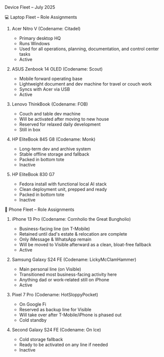 
Device Fleet – July 2025

💻 Laptop Fleet – Role Assignments

1. Acer Nitro V (Codename: Citadel)
   - Primary desktop HQ
   - Runs Windows
   - Used for all operations, planning, documentation, and control center tasks
   - Active

2. ASUS Zenbook 14 OLED (Codename: Scout)
   - Mobile forward operating base
   - Lightweight document and dev machine for travel or couch work
   - Syncs with Acer via USB
   - Active

3. Lenovo ThinkBook (Codename: FOB)
   - Couch and table dev machine
   - Will be activated after moving to new house
   - Reserved for relaxed daily development
   - Still in box

4. HP EliteBook 845 G8 (Codename: Monk)
   - Long-term dev and archive system
   - Stable offline storage and fallback
   - Packed in bottom tote
   - Inactive

5. HP EliteBook 830 G7
   - Fedora install with functional local AI stack
   - Clean deployment unit, prepped and ready
   - Packed in bottom tote
   - Inactive

📱 Phone Fleet – Role Assignments

1. iPhone 13 Pro (Codename: Cornholio the Great Bungholio)
   - Business-facing line (on T-Mobile)
   - Retained until dad's estate & relocation are complete
   - Only iMessage & WhatsApp remain
   - Will be moved to Visible afterward as a clean, bloat-free fallback
   - Active

2. Samsung Galaxy S24 FE (Codename: LickyMcClamHammer)
   - Main personal line (on Visible)
   - Transitioned most business-facing activity here
   - Anything dad or work-related still on iPhone
   - Active

3. Pixel 7 Pro (Codename: HotSloppyPocket)
   - On Google Fi
   - Reserved as backup line for Visible
   - Will take over after T-Mobile/iPhone is phased out
   - Cold standby

4. Second Galaxy S24 FE (Codename: On Ice)
   - Cold storage fallback
   - Ready to be activated on any line if needed
   - Inactive

